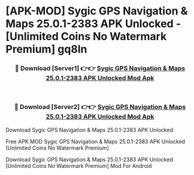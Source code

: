 # [APK-MOD] Sygic GPS Navigation & Maps 25.0.1-2383 APK Unlocked - [Unlimited Coins No Watermark Premium] gq8ln



<div align="center">
<h3>🔴 Download [Server1] 👉👉 <a href="https://momento.my/?title=Sygic_GPS_Navigation_&_Maps_25.0.1-2383_APK_Unlocked">Sygic GPS Navigation & Maps 25.0.1-2383 APK Unlocked Mod Apk</a></h3><br>

<h3>🔴 Download [Server2] 👉👉 <a href="https://momento.my/?title=Sygic_GPS_Navigation_&_Maps_25.0.1-2383_APK_Unlocked">Sygic GPS Navigation & Maps 25.0.1-2383 APK Unlocked Mod Apk</a></h3>
</div>



Download Sygic GPS Navigation & Maps 25.0.1-2383 APK Unlocked 

Free APK MOD Sygic GPS Navigation & Maps 25.0.1-2383 APK Unlocked [Unlimited Coins No Watermark Premium]

Download Sygic GPS Navigation & Maps 25.0.1-2383 APK Unlocked [Unlimited Coins No Watermark Premium] Mod For Android
